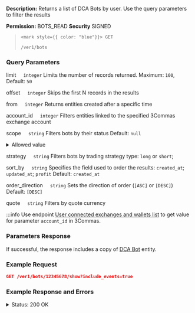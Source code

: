 **Description:** Returns a list of DCA Bots by user. Use the query parameters to filter the results

**Permission:** BOTS_READ
**Security** SIGNED

<blockquote>

<code><mark style={{ color: "blue"}}> GET </mark></code>

<code>/ver1/bots</code>

</blockquote>

### Query Parameters

   limit&nbsp;&nbsp;&nbsp;&nbsp;&nbsp;<code>integer</code>
   Limits the number of records returned.
   Maximum: <code>100</code>, Default: <code>50</code>

   offset&nbsp;&nbsp;&nbsp;&nbsp;&nbsp;<code>integer</code>
   Skips the first N records in the results

   from&nbsp;&nbsp;&nbsp;&nbsp;&nbsp;<code>integer</code>
   Returns entities created after a specific time

   account_id&nbsp;&nbsp;&nbsp;&nbsp;&nbsp;<code>integer</code>
   Filters entities linked to the specified 3Commas exchange account

   scope&nbsp;&nbsp;&nbsp;&nbsp;&nbsp;<code>string</code>
   Filters bots by their status
   Default: <code>null</code>
<details>
   <summary>Allowed value</summary>
   - enable - returns bots where the state is active;
   - disabled - returns bots where the state is stopped;
   - null - returns all bots
</details>

   strategy&nbsp;&nbsp;&nbsp;&nbsp;&nbsp;<code>string</code>
   Filters bots by trading strategy type: <code>long</code> or <code>short</code>;

   sort_by&nbsp;&nbsp;&nbsp;&nbsp;&nbsp;<code>string</code>
   Specifies the field used to order the results: <code>created_at</code>; <code>updated_at</code>; <code>profit</code>
   Default: <code>created_at</code>

   order_direction&nbsp;&nbsp;&nbsp;&nbsp;&nbsp;<code>string</code>
   Sets the direction of order (<code>[ASC]</code> or <code>[DESC]</code>)
   Default: <code>[DESC]</code>

   quote&nbsp;&nbsp;&nbsp;&nbsp;&nbsp;<code>string</code>
   Filters by quote currency

:::info
Use endpoint [User connected exchanges and wallets list](Account/User%20connected%20exchanges%20and%20wallets%20list.md) to get value for parameter <code>account_id</code> in 3Commas.

### Parameters Response

If successful, the response includes a copy of [DCA Bot](./README.md) entity.

### Example Request

```json
GET /ver1/bots/12345678/show?include_events=true
```

### Example Response and Errors

<details>
<summary>Status: 200 OK</summary>

```json
[
    {
        "id": 15565014,
        "account_id": 32199203,
        "is_enabled": true,
        "max_safety_orders": 3,
        "active_safety_orders_count": 3,
        "pairs": [
            "USDT_ETH"
        ],
        "strategy_list": [
            {
                "options": {},
                "strategy": "nonstop"
            }
        ],
        "close_strategy_list": [
            {
                "options": {
                    "time": "3m",
                    "points": "70",
                    "time_period": "7",
                    "trigger_condition": "greater"
                },
                "strategy": "rsi"
            }
        ],
        "safety_strategy_list": [],
        "max_active_deals": 1,
        "active_deals_count": 1,
        "deletable?": false,
        "created_at": "2024-10-24T21:53:26.994Z",
        "updated_at": "2024-10-30T06:11:52.685Z",
        "trailing_enabled": null,
        "tsl_enabled": false,
        "deal_start_delay_seconds": null,
        "stop_loss_timeout_enabled": false,
        "stop_loss_timeout_in_seconds": 0,
        "disable_after_deals_count": null,
        "deals_counter": null,
        "allowed_deals_on_same_pair": null,
        "easy_form_supported": false,
        "close_deals_timeout": null,
        "url_secret": "bfbaf59b47",
        "take_profit_steps": [],
        "name": "20 oct number 2",
        "take_profit": "0.0",
        "min_profit_percentage": "2.0",
        "base_order_volume": "50.0",
        "safety_order_volume": "15.0",
        "safety_order_step_percentage": "1.0",
        "take_profit_type": "base",
        "min_profit_type": "base_order_volume",
        "type": "Bot::SingleBot",
        "martingale_volume_coefficient": "1.7",
        "martingale_step_coefficient": "4.0",
        "stop_loss_percentage": "0.0",
        "cooldown": "300",
        "btc_price_limit": "0.0",
        "strategy": "long",
        "min_volume_btc_24h": "0.0",
        "profit_currency": "quote_currency",
        "min_price": null,
        "max_price": null,
        "stop_loss_type": "stop_loss",
        "safety_order_volume_type": "quote_currency",
        "base_order_volume_type": "quote_currency",
        "account_name": "Paper Account 1251857",
        "trailing_deviation": "0.2",
        "finished_deals_profit_usd": "4.12902028",
        "finished_deals_count": "4",
        "leverage_type": "not_specified",
        "leverage_custom_value": null,
        "start_order_type": "limit",
        "active_deals_usd_profit": "-7.006519044",
        "reinvesting_percentage": "100.0",
        "risk_reduction_percentage": "0.0",
        "reinvested_volume_usd": null,
        "min_price_percentage": null,
        "max_price_percentage": null
    },
    ...
]
```

</details>
